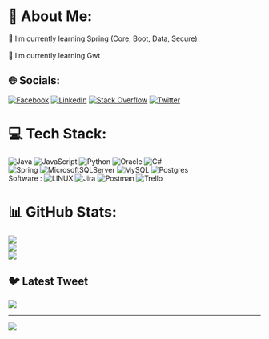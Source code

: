# 💫 About Me:
🌱 I’m currently learning Spring (Core, Boot, Data, Secure)<br><br>🌱 I’m currently learning Gwt<br>


## 🌐 Socials:
[![Facebook](https://img.shields.io/badge/Facebook-%231877F2.svg?logo=Facebook&logoColor=white)](https://facebook.com/) [![LinkedIn](https://img.shields.io/badge/LinkedIn-%230077B5.svg?logo=linkedin&logoColor=white)](https://linkedin.com/in/https://www.linkedin.com/in/ali-rad-61a83b274) [![Stack Overflow](https://img.shields.io/badge/-Stackoverflow-FE7A16?logo=stack-overflow&logoColor=white)](https://stackoverflow.com/users/user:20710845) [![Twitter](https://img.shields.io/badge/Twitter-%231DA1F2.svg?logo=Twitter&logoColor=white)](https://twitter.com/alixr77ad) 

# 💻 Tech Stack:
![Java](https://img.shields.io/badge/java-%23ED8B00.svg?style=for-the-badge&logo=java&logoColor=white) ![JavaScript](https://img.shields.io/badge/javascript-%23323330.svg?style=for-the-badge&logo=javascript&logoColor=%23F7DF1E) ![Python](https://img.shields.io/badge/python-3670A0?style=for-the-badge&logo=python&logoColor=ffdd54) ![Oracle](https://img.shields.io/badge/Oracle-F80000?style=for-the-badge&logo=oracle&logoColor=white)  ![C#](https://img.shields.io/badge/c%23-%23239120.svg?style=for-the-badge&logo=c-sharp&logoColor=white) 
<br>![Spring](https://img.shields.io/badge/spring-%236DB33F.svg?style=for-the-badge&logo=spring&logoColor=white)
![MicrosoftSQLServer](https://img.shields.io/badge/Microsoft%20SQL%20Sever-CC2927?style=for-the-badge&logo=microsoft%20sql%20server&logoColor=white) ![MySQL](https://img.shields.io/badge/mysql-%2300f.svg?style=for-the-badge&logo=mysql&logoColor=white) ![Postgres](https://img.shields.io/badge/postgres-%23316192.svg?style=for-the-badge&logo=postgresql&logoColor=white) 
<br>
Software : 
![LINUX](https://img.shields.io/badge/Linux-FCC624?style=for-the-badge&logo=linux&logoColor=black) ![Jira](https://img.shields.io/badge/jira-%230A0FFF.svg?style=for-the-badge&logo=jira&logoColor=white) ![Postman](https://img.shields.io/badge/Postman-FF6C37?style=for-the-badge&logo=postman&logoColor=white) ![Trello](https://img.shields.io/badge/Trello-%23026AA7.svg?style=for-the-badge&logo=Trello&logoColor=white)
# 📊 GitHub Stats:
![](https://github-readme-stats.vercel.app/api?username=aliirad&theme=merko&hide_border=false&include_all_commits=true&count_private=false)<br/>
![](https://github-readme-streak-stats.herokuapp.com/?user=aliirad&theme=merko&hide_border=false)<br/>
![](https://github-readme-stats.vercel.app/api/top-langs/?username=aliirad&theme=merko&hide_border=false&include_all_commits=true&count_private=false&layout=compact)

## 🐦 Latest Tweet
[![](https://gtce.itsvg.in/api?username=alixr77ad)](https://github.com/VishwaGauravIn/github-twitter-card-embed)

---
[![](https://visitcount.itsvg.in/api?id=aliirad&icon=0&color=7)](https://visitcount.itsvg.in)

<!-- Proudly created with GPRM ( https://gprm.itsvg.in ) -->


